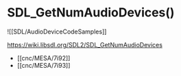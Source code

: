 # SDL_GetNumAudioDevices()

![[SDL/AudioDeviceCodeSamples]]

https://wiki.libsdl.org/SDL2/SDL_GetNumAudioDevices

- [[cnc/MESA/7i92]]
- [[cnc/MESA/7i93]]
